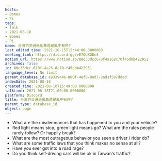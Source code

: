 ```yaml
---
hosts:
- Bones
- Pi
tags:
- Talk
- 2021-08-18
- Bones
- Pi
name: 台灣的交通是亂象還是亂中有序?
last_edited_time: 2021-10-15T12:44:00.0000000
meeting_link: https://discord.gg/vE7QUXGDnS
notion_url: https://www.notion.so/80c33dcc670f4a268c70f45dbb422951
archived: false
id: 80c33dcc-670f-4a26-8c70-f45dbb422951
language_level: No limit
parent_database_id: e9339446-880f-4ef0-8ad7-8ad1f507dded
indexDate: 2021-08-18
created_time: 2021-08-10T15:49:00.0000000
talktime: 2021-08-18T21:00:00.0000000
platform: Discord
title: 台灣的交通是亂象還是亂中有序?
parent_type: database_id
object: page
---
```


   - What are the misdemeanors that has happened to you and your vehicle?
   - Red light means stop, green light means go?
What are the rules people rarely follow? Or happily break?
   - What are the most outrageous behavior you seen a driver / rider do?
   - What are some traffic laws that you think makes no sense at all?
   - Have you ever got into a road rage?
   - Do you think self-driving cars will be ok in Taiwan's traffic?












